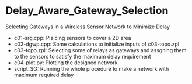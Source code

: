 # Delay_Aware_Gateway_Selection
Selecting Gateways in a Wireless Sensor Network to Minimize Delay
- c01-srg.cpp: Plaicing sensors to cover a 2D area
- c02-dgwp.cpp: Some calculations to initialize inputs of c03-topo.zpl
- c03-topo.zpl: Selecting some of relays as gateways and assgning them to the sensors to satisfy the maximum delay requirement
- c04-plot.py: Plotting the designed network
- script_SG: Running the whole procedure to make a network with maximum required delay
